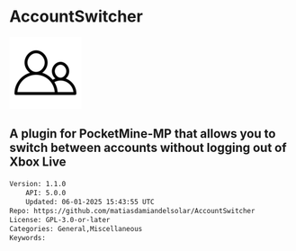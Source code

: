 # AccountSwitcher
<img src="https://raw.githubusercontent.com/matiasdamiandelsolar/AccountSwitcher/3f5daf8de831da446f9dd1c73d27db217b32e332/icon.png" width="128" height="128" />

## A plugin for PocketMine-MP that allows you to switch between accounts without logging out of Xbox Live
```properties
Version: 1.1.0
    API: 5.0.0
    Updated: 06-01-2025 15:43:55 UTC
Repo: https://github.com/matiasdamiandelsolar/AccountSwitcher
License: GPL-3.0-or-later
Categories: General,Miscellaneous
Keywords: 
```